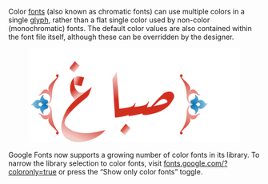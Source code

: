Color [fonts](/glossary/font) (also known as chromatic fonts) can use multiple colors in a single [glyph](/glossary/glyph), rather than a flat single color used by non-color (monochromatic) fonts. The default color values are also contained within the font file itself, although these can be overridden by the designer.

<figure>

![Example of a color font rendered with full color support.](images/thumbnail.svg)

</figure>

Google Fonts now supports a growing number of color fonts in its library. To narrow the library selection to color fonts, visit [fonts.google.com/?coloronly=true](https://fonts.google.com/?coloronly=true) or press the “Show only color fonts” toggle.
